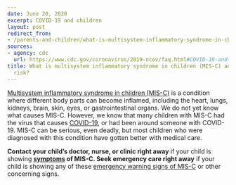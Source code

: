 ```yaml
---
date: June 20, 2020
excerpt: COVID-19 and children
layout: post
redirect_from:
- /parents-and-children/what-is-multisystem-inflammatory-syndrome-in-children/
sources:
- agency: cdc
  url: https://www.cdc.gov/coronavirus/2019-ncov/faq.html#COVID-19-and-Children
title: What is multisystem inflammatory syndrome in children (MIS-C) and who is at
  risk?
---
```


[Multisystem inflammatory syndrome in children (MIS-C)](https://www.cdc.gov/coronavirus/2019-ncov/daily-life-coping/children/mis-c.html) is a condition where different body parts can become inflamed, including the heart, lungs, kidneys, brain, skin, eyes, or gastrointestinal organs. We do not yet know what causes MIS-C. However, we know that many children with MIS-C had the virus that causes [COVID-19](https://www.cdc.gov/coronavirus/2019-ncov/index.html), or had been around someone with COVID-19. MIS-C can be serious, even deadly, but most children who were diagnosed with this condition have gotten better with medical care.

**Contact your child’s doctor, nurse, or clinic right away** if your child is showing **[symptoms](https://www.cdc.gov/coronavirus/2019-ncov/daily-life-coping/children/mis-c.html) of MIS-C. Seek emergency care right away** if your child is showing any of these [emergency warning signs of MIS-C](https://www.cdc.gov/coronavirus/2019-ncov/daily-life-coping/children/mis-c.html) or other concerning signs.